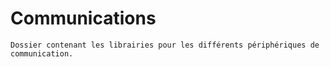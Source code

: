 # Communications
```
Dossier contenant les librairies pour les différents périphériques de communication.
```
